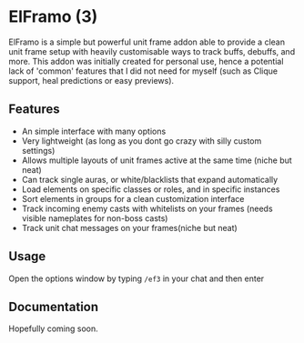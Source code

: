 # ElFramo (3)

ElFramo is a simple but powerful unit frame addon able to provide a clean unit frame setup with heavily customisable ways to track buffs, debuffs, and more. This addon was initially created for personal use, hence a potential lack of 'common' features that I did not need for myself  (such as Clique support, heal predictions or easy previews).


## Features

* An simple interface with many options
* Very lightweight (as long as you dont go crazy with silly custom settings)
* Allows multiple layouts of unit frames active at the same time (niche but neat)
* Can track single auras, or white/blacklists that expand automatically
* Load elements on specific classes or roles, and in specific instances
* Sort elements in groups for a clean customization interface
* Track incoming enemy casts with whitelists on your frames (needs visible nameplates for non-boss casts)
* Track unit chat messages on your frames(niche but neat)

## Usage

Open the options window by typing `/ef3` in your chat and then enter


## Documentation

Hopefully coming soon. 
